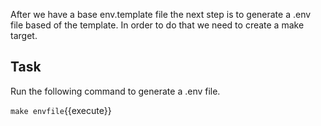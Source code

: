 After we have a base env.template file the next step is to generate a .env file based of the template. In order to do that we need to create a make target. 

## Task 
Run the following command to generate a .env file.

`make envfile`{{execute}}